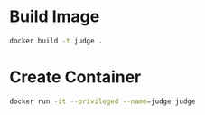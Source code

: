 # Build Image

```bash
docker build -t judge .
```


# Create Container

```bash
docker run -it --privileged --name=judge judge
```
